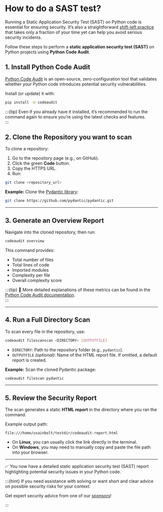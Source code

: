 # How to do a SAST test?

Running a Static Application Security Test (SAST) on Python code is essential for ensuring security. It’s also a straightforward [shift-left practice](https://nocomplexity.com/documents/simplifysecurity/intro.html#)  that takes only a fraction of your time yet can help you avoid serious security incidents.



Follow these steps to perform a **static application security test (SAST)** on Python projects using **Python Code Audit**.  



## 1. Install Python Code Audit

[Python Code Audit](https://pypi.org/project/codeaudit/) is an open-source, zero-configuration tool that validates whether your Python code introduces potential security vulnerabilities.  

Install (or update) it with:  

```bash
pip install -U codeaudit
```

:::{tip} 
Even if you already have it installed, it’s recommended to run the command again to ensure you’re using the latest checks and features.  
:::



## 2. Clone the Repository you want to scan

To clone a repository:  

1. Go to the repository page (e.g., on GitHub).  
2. Click the green **Code** button.  
3. Copy the HTTPS URL.  
4. Run:  

```bash
git clone <repository_url>
```

**Example:** Clone the [Pydantic library](https://github.com/pydantic/pydantic):  

```bash
git clone https://github.com/pydantic/pydantic.git
```

---

## 3. Generate an Overview Report

Navigate into the cloned repository, then run:  

```bash
codeaudit overview
```

This command provides:  
- Total number of files  
- Total lines of code  
- Imported modules  
- Complexity per file  
- Overall complexity score  

:::{tip} 
📖 More detailed explanations of these metrics can be found in the [Python Code Audit documentation](https://nocomplexity.com/documents/codeaudit/intro.html).  
:::



---

## 4. Run a Full Directory Scan

To scan every file in the repository, use:  

```bash
codeaudit filescanscan <DIRECTORY> [OUTPUTFILE]
```

- `DIRECTORY`: Path to the repository folder (e.g., `pydantic`).  
- `OUTPUTFILE` *(optional)*: Name of the HTML report file. If omitted, a default report is created.  

**Example:** Scan the cloned Pydantic package:  

```bash
codeaudit filescan pydantic
```

---

## 5. Review the Security Report

The scan generates a static **HTML report** in the directory where you ran the command.  

Example output path:  

```
file:///home/usainbolt/testdir/codeaudit-report.html
```

- On **Linux**, you can usually click the link directly in the terminal.  
- On **Windows**, you may need to manually copy and paste the file path into your browser.  

---

✅ You now have a detailed static application security test (SAST) report highlighting potential security issues in your Python code. 


:::{hint} 
If you need assistance with solving or want short and clear advice on possible security risks for your context:

Get expert security advice  from one of our [sponsors](sponsors)!

:::